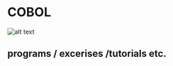 # COBOL

![alt text](https://github.com/ssoehdata/COBOL/cobol_logo.jpg) 

## programs / excerises /tutorials etc.

### 
